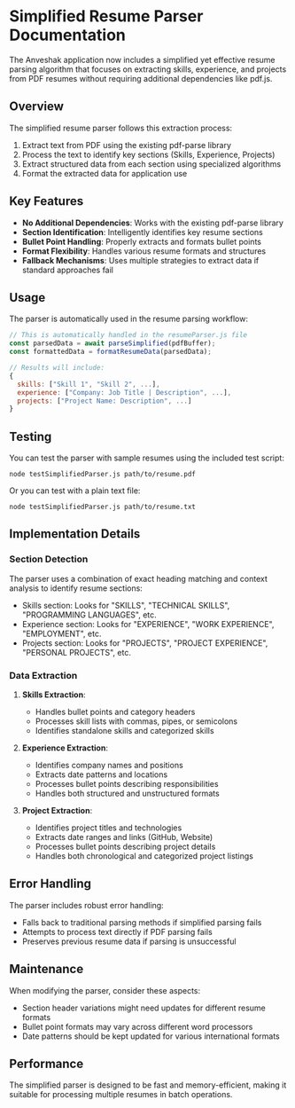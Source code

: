 # Simplified Resume Parser Documentation

The Anveshak  application now includes a simplified yet effective resume parsing algorithm that focuses on extracting skills, experience, and projects from PDF resumes without requiring additional dependencies like pdf.js.

## Overview

The simplified resume parser follows this extraction process:

1. Extract text from PDF using the existing pdf-parse library
2. Process the text to identify key sections (Skills, Experience, Projects)
3. Extract structured data from each section using specialized algorithms
4. Format the extracted data for application use

## Key Features

- **No Additional Dependencies**: Works with the existing pdf-parse library
- **Section Identification**: Intelligently identifies key resume sections
- **Bullet Point Handling**: Properly extracts and formats bullet points
- **Format Flexibility**: Handles various resume formats and structures
- **Fallback Mechanisms**: Uses multiple strategies to extract data if standard approaches fail

## Usage

The parser is automatically used in the resume parsing workflow:

```javascript
// This is automatically handled in the resumeParser.js file
const parsedData = await parseSimplified(pdfBuffer);
const formattedData = formatResumeData(parsedData);

// Results will include:
{
  skills: ["Skill 1", "Skill 2", ...],
  experience: ["Company: Job Title | Description", ...],
  projects: ["Project Name: Description", ...]
}
```

## Testing

You can test the parser with sample resumes using the included test script:

```
node testSimplifiedParser.js path/to/resume.pdf
```

Or you can test with a plain text file:

```
node testSimplifiedParser.js path/to/resume.txt
```

## Implementation Details

### Section Detection

The parser uses a combination of exact heading matching and context analysis to identify resume sections:

- Skills section: Looks for "SKILLS", "TECHNICAL SKILLS", "PROGRAMMING LANGUAGES", etc.
- Experience section: Looks for "EXPERIENCE", "WORK EXPERIENCE", "EMPLOYMENT", etc.
- Projects section: Looks for "PROJECTS", "PROJECT EXPERIENCE", "PERSONAL PROJECTS", etc.

### Data Extraction

1. **Skills Extraction**:

   - Handles bullet points and category headers
   - Processes skill lists with commas, pipes, or semicolons
   - Identifies standalone skills and categorized skills

2. **Experience Extraction**:

   - Identifies company names and positions
   - Extracts date patterns and locations
   - Processes bullet points describing responsibilities
   - Handles both structured and unstructured formats

3. **Project Extraction**:
   - Identifies project titles and technologies
   - Extracts date ranges and links (GitHub, Website)
   - Processes bullet points describing project details
   - Handles both chronological and categorized project listings

## Error Handling

The parser includes robust error handling:

- Falls back to traditional parsing methods if simplified parsing fails
- Attempts to process text directly if PDF parsing fails
- Preserves previous resume data if parsing is unsuccessful

## Maintenance

When modifying the parser, consider these aspects:

- Section header variations might need updates for different resume formats
- Bullet point formats may vary across different word processors
- Date patterns should be kept updated for various international formats

## Performance

The simplified parser is designed to be fast and memory-efficient, making it suitable for processing multiple resumes in batch operations.
